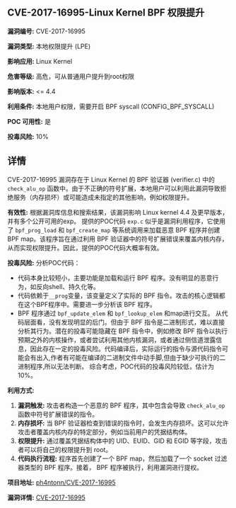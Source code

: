 ## CVE-2017-16995-Linux Kernel BPF 权限提升

**漏洞编号:** CVE-2017-16995

**漏洞类型:** 本地权限提升 (LPE)

**影响应用:** Linux Kernel

**危害等级:** 高危，可从普通用户提升到root权限

**影响版本:** <= 4.4

**利用条件:** 本地用户权限，需要开启 BPF syscall (CONFIG_BPF_SYSCALL)

**POC 可用性:** 是

**投毒风险:** 10%

## 详情

CVE-2017-16995 漏洞存在于 Linux Kernel 的 BPF 验证器 (verifier.c) 中的 `check_alu_op` 函数中。由于不正确的符号扩展，本地用户可以利用此漏洞导致拒绝服务（内存损坏）或可能造成未指定的其他影响，例如权限提升。

**有效性:**
根据漏洞库信息和搜索结果，该漏洞影响 Linux kernel 4.4 及更早版本，并有多个公开可用的exp。
提供的POC代码 `exp.c` 似乎是漏洞利用程序，它使用了 `bpf_prog_load` 和 `bpf_create_map` 等系统调用来加载恶意 BPF 程序并创建 BPF map。该程序旨在通过利用 BPF 验证器中的符号扩展错误来覆盖内核内存，从而实现权限提升。因此，提供的POC代码大概率有效。

**投毒风险:**
分析POC代码：
*   代码本身比较短小，主要功能是加载和运行 BPF 程序。没有明显的恶意行为，如反向shell、持久化等。
*   代码依赖于`__prog`变量，该变量定义了实际的 BPF 指令。攻击的核心逻辑都在这个BPF程序中。需要进一步分析该 BPF 程序。
*  BPF 程序通过 `bpf_update_elem` 和 `bpf_lookup_elem` 和map进行交互。
从代码层面看，没有发现明显的后门。但由于 BPF 指令是二进制形式，难以直接分析其行为。潜在的投毒可能隐藏在 BPF 指令中，例如修改 BPF 指令以执行预期之外的内核操作，或者尝试利用其他内核漏洞，或者通过侧信道泄露信息，因此存在一定的投毒风险。代码编译后，实际运行的指令与源代码指令可能会有出入,作者有可能在编译的二进制文件中动手脚,但由于缺少可执行的二进制程序,所以无法判断。
综合考虑，POC代码的投毒风险较低，估计为10%。

**利用方式:**
1.  **漏洞触发:** 攻击者构造一个恶意的 BPF 程序，其中包含会导致 `check_alu_op` 函数中符号扩展错误的指令。
2.  **内存损坏:** 当 BPF 验证器检查到错误的指令时，会发生内存损坏。这可以允许攻击者覆盖内核内存的特定部分，例如当前用户的凭据结构体。
3.  **权限提升:** 通过覆盖凭据结构体中的 UID、EUID、GID 和 EGID 等字段，攻击者可以将自己的权限提升到 root。
4.  **代码执行流程:** 程序首先创建了一个 BPF map，然后加载了一个 socket 过滤器类型的 BPF 程序。接着， BPF 程序被执行，利用漏洞进行提权。

**项目地址:** [ph4ntonn/CVE-2017-16995](https://github.com/ph4ntonn/CVE-2017-16995)

**漏洞详情:** [CVE-2017-16995](https://nvd.nist.gov/vuln/detail/CVE-2017-16995)
